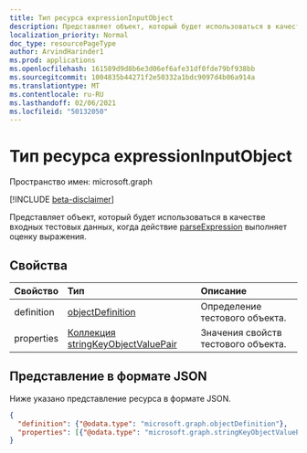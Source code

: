 ```yaml
---
title: Тип ресурса expressionInputObject
description: Представляет объект, который будет использоваться в качестве входных тестовых данных, когда действие synchronizationSchema parseExpression выполняет оценку выражения.
localization_priority: Normal
doc_type: resourcePageType
author: ArvindHarinder1
ms.prod: applications
ms.openlocfilehash: 161589d9d8b6e3d06ef6afe31df0fde79bf938bb
ms.sourcegitcommit: 1004835b44271f2e50332a1bdc9097d4b06a914a
ms.translationtype: MT
ms.contentlocale: ru-RU
ms.lasthandoff: 02/06/2021
ms.locfileid: "50132050"
---
```

# <a name="expressioninputobject-resource-type"></a>Тип ресурса expressionInputObject

Пространство имен: microsoft.graph

[!INCLUDE [beta-disclaimer](../../includes/beta-disclaimer.md)]

Представляет объект, который будет использоваться в качестве входных тестовых данных, когда действие [parseExpression](../api/synchronization-synchronizationschema-parseexpression.md) выполняет оценку выражения.

## <a name="properties"></a>Свойства
| Свойство     | Тип   |Описание|
|:---------------|:--------|:----------|
|definition|[objectDefinition](synchronization-objectdefinition.md)|Определение тестового объекта.|
|properties|[Коллекция stringKeyObjectValuePair](synchronization-stringkeyobjectvaluepair.md)|Значения свойств тестового объекта.|

## <a name="json-representation"></a>Представление в формате JSON

Ниже указано представление ресурса в формате JSON.

<!-- {
  "blockType": "resource",
  "optionalProperties": [

  ],
  "@odata.type": "microsoft.graph.expressionInputObject"
}-->

```json
{
  "definition": {"@odata.type": "microsoft.graph.objectDefinition"},
  "properties": [{"@odata.type": "microsoft.graph.stringKeyObjectValuePair"}]
}

```

<!-- uuid: 8fcb5dbc-d5aa-4681-8e31-b001d5168d79
2015-10-25 14:57:30 UTC -->
<!--
{
  "type": "#page.annotation",
  "description": "expressionInputObject resource",
  "keywords": "",
  "section": "documentation",
  "tocPath": "",
  "suppressions": []
}
-->


